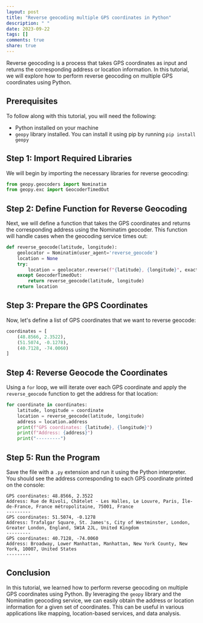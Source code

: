 ```yaml
---
layout: post
title: "Reverse geocoding multiple GPS coordinates in Python"
description: " "
date: 2023-09-22
tags: []
comments: true
share: true
---
```


Reverse geocoding is a process that takes GPS coordinates as input and returns the corresponding address or location information. In this tutorial, we will explore how to perform reverse geocoding on multiple GPS coordinates using Python.

## Prerequisites

To follow along with this tutorial, you will need the following:
- Python installed on your machine
- `geopy` library installed. You can install it using pip by running `pip install geopy`

## Step 1: Import Required Libraries

We will begin by importing the necessary libraries for reverse geocoding:

```python
from geopy.geocoders import Nominatim
from geopy.exc import GeocoderTimedOut
```

## Step 2: Define Function for Reverse Geocoding

Next, we will define a function that takes the GPS coordinates and returns the corresponding address using the Nominatim geocoder. This function will handle cases when the geocoding service times out:

```python
def reverse_geocode(latitude, longitude):
    geolocator = Nominatim(user_agent='reverse_geocode')
    location = None
    try:
        location = geolocator.reverse(f"{latitude}, {longitude}", exactly_one=True)
    except GeocoderTimedOut:
        return reverse_geocode(latitude, longitude)
    return location
```

## Step 3: Prepare the GPS Coordinates

Now, let's define a list of GPS coordinates that we want to reverse geocode:

```python
coordinates = [
    (48.8566, 2.3522),
    (51.5074, -0.1278),
    (40.7128, -74.0060)
]
```

## Step 4: Reverse Geocode the Coordinates

Using a `for` loop, we will iterate over each GPS coordinate and apply the `reverse_geocode` function to get the address for that location:

```python
for coordinate in coordinates:
    latitude, longitude = coordinate
    location = reverse_geocode(latitude, longitude)
    address = location.address
    print(f"GPS coordinates: {latitude}, {longitude}")
    print(f"Address: {address}")
    print("---------")
```

## Step 5: Run the Program

Save the file with a `.py` extension and run it using the Python interpreter. You should see the address corresponding to each GPS coordinate printed on the console:

```
GPS coordinates: 48.8566, 2.3522
Address: Rue de Rivoli, Châtelet - Les Halles, Le Louvre, Paris, Île-de-France, France métropolitaine, 75001, France
---------
GPS coordinates: 51.5074, -0.1278
Address: Trafalgar Square, St. James's, City of Westminster, London, Greater London, England, SW1A 2JL, United Kingdom
---------
GPS coordinates: 40.7128, -74.0060
Address: Broadway, Lower Manhattan, Manhattan, New York County, New York, 10007, United States
---------
```

## Conclusion

In this tutorial, we learned how to perform reverse geocoding on multiple GPS coordinates using Python. By leveraging the `geopy` library and the Nominatim geocoding service, we can easily obtain the address or location information for a given set of coordinates. This can be useful in various applications like mapping, location-based services, and data analysis.